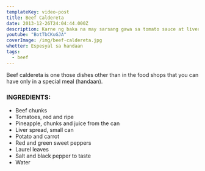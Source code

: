 ```yaml
---
templateKey: video-post
title: Beef Caldereta
date: 2013-12-26T24:04:44.000Z
description: Karne ng baka na may sarsang gawa sa tomato sauce at liver spread
youtube: "BotTbCKuGJA"
coverImage: /img/beef-caldereta.jpg
whetter: Espesyal sa handaan
tags:
  - beef
---
```


Beef caldereta is one those dishes other than in the food shops that you can have only in a special meal (handaan).

### INGREDIENTS:
* Beef chunks
* Tomatoes, red and ripe
* Pineapple, chunks and juice from the can
* Liver spread, small can
* Potato and carrot
* Red and green sweet peppers
* Laurel leaves
* Salt and black pepper to taste
* Water


